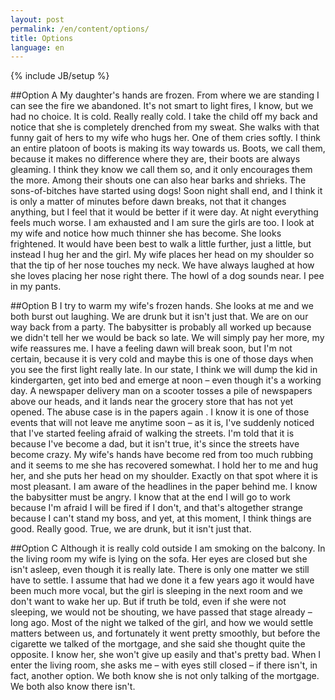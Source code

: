 ```yaml
---
layout: post
permalink: /en/content/options/
title: Options
language: en
---
```

{% include JB/setup %}

##Option A
My daughter's hands are frozen. From where we are standing I can see the fire we
abandoned. It's not smart to light fires, I know, but we had no choice. It is cold. Really really cold.
I take the child off my back and notice that she is completely drenched from my sweat. She walks with that funny gait of hers to my wife who hugs her. One of them cries softly.
I think an entire platoon of boots is making its way towards us. Boots, we call them, because it makes no difference where they are, their boots are always gleaming. I think they know we call them so, and it only encourages them the more. Among their shouts one can also hear barks and shrieks. The sons-of-bitches have started using dogs!
Soon night shall end, and I think it is only a matter of minutes before dawn breaks, not that it changes anything, but I feel that it would be better if it were day. At night everything feels much worse.
I am exhausted and I am sure the girls are too. I look at my wife and notice how much thinner she has become. She looks frightened. It would have been best to walk a little further, just a little, but instead I hug her and the girl. My wife places her head on my shoulder so that the tip of her nose touches my neck. We have always laughed at how she loves placing her nose right there.
The howl of a dog sounds near. I pee in my pants.

##Option B
I try to warm my wife's frozen hands. She looks at me and we both burst out laughing. We are drunk but it isn't just that. We are on our way back from a party. The babysitter is probably all worked up because we didn't tell her we would be back so late. We will simply pay her more, my wife reassures me. I have a feeling dawn will break soon, but I'm not certain, because it is very cold and maybe this is one of those days when you see the first light really late. In our state, I think we will dump the kid in kindergarten, get into bed and emerge at noon – even though it's a working day.
A newspaper delivery man on a scooter tosses a pile of newspapers above our heads, and it lands near the grocery store that has not yet opened. The abuse case is in the papers again . I know it is one of those events that will not leave me anytime soon – as it is, I've suddenly noticed that I've started feeling afraid of walking the streets. I'm told that it is because I've become a dad, but it isn't true, it's since the streets have become crazy.
My wife's hands have become red from too much rubbing and it seems to me she has recovered somewhat. I hold her to me and hug her, and she puts her head on my shoulder. Exactly on that spot where it is most pleasant.
I am aware of the headlines in the paper behind me. I know the babysitter must be angry. I know that at the end I will go to work because I'm afraid I will be fired if I don't, and that's altogether strange because I can't stand my boss, and yet, at this moment, I think things are good. Really good. True, we are drunk, but it isn't just that.

##Option C
Although it is really cold outside I am smoking on the balcony. In the living room my wife is lying on the sofa. Her eyes are closed but she isn't asleep, even though it is really late. There is only one matter we still have to settle. I assume that had we done it a few years ago it would have been much more vocal, but the girl is sleeping in the next room and we don't want to wake her up. But if truth be told, even if she were not sleeping, we would not be shouting, we have passed that stage already – long ago. Most of the night we talked of the girl, and how we would settle matters between us, and fortunately it went pretty smoothly, but before the cigarette we talked of the mortgage, and she said she thought quite the opposite. I know her, she won't give up easily and that's pretty bad.
When I enter the living room, she asks me – with eyes still closed – if there isn't, in fact, another option. We both know she is not only talking of the mortgage. We both also know there isn't.
